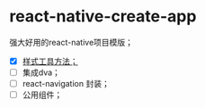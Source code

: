# react-native-create-app
强大好用的react-native项目模版；

- [x] [样式工具方法；](./app/utils/styleUtils/index.md)
- [ ] 集成dva；
- [ ] react-navigation 封装；
- [ ] 公用组件；
